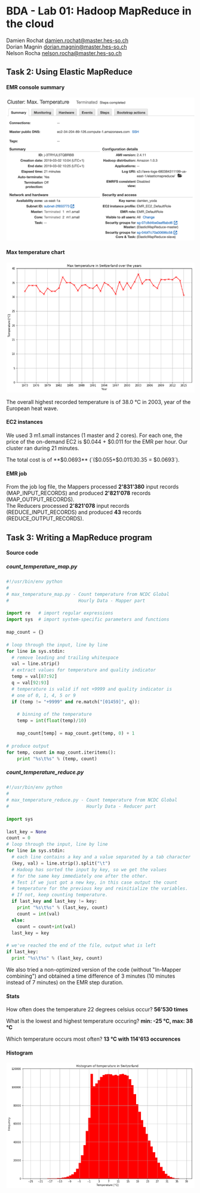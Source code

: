 # BDA - Lab 01: Hadoop MapReduce in the cloud

Damien Rochat <damien.rochat@master.hes-so.ch>  
Dorian Magnin <dorian.magnin@master.hes-so.ch>  
Nelson Rocha <nelson.rocha@master.hes-so.ch>

## Task 2: Using Elastic MapReduce

#### EMR console summary

![](ex02/emr_console.png)

#### Max temperature chart

![](ex02/max_temperature_chart.png)

The overall highest recorded temperature is of 38.0 °C in 2003, year of the European heat wave.

#### EC2 instances

We used 3 m1.small instances (1 master and 2 cores).
For each one, the price of the on-demand EC2 is $0.044 + $0.011 for the EMR per hour.
Our cluster ran during 21 minutes.

The total cost is of **$0.0693** (`($0.055+$0.011)*3*0.35 = $0.0693`).

#### EMR job

From the job log file, the Mappers processed **2'831'380** input records (MAP_INPUT_RECORDS) and produced **2'821'078** records (MAP_OUTPUT_RECORDS).  
The Reducers processed **2'821'078** input records (REDUCE_INPUT_RECORDS) and produced **43** records (REDUCE_OUTPUT_RECORDS).

## Task 3: Writing a MapReduce program

#### Source code

##### count_temperature_map.py

```python
#!/usr/bin/env python
#
# max_temperature_map.py - Count temperature from NCDC Global
#                          Hourly Data - Mapper part

import re   # import regular expressions
import sys  # import system-specific parameters and functions

map_count = {}

# loop through the input, line by line
for line in sys.stdin:
  # remove leading and trailing whitespace
  val = line.strip()
  # extract values for temperature and quality indicator
  temp = val[87:92]
  q = val[92:93]
  # temperature is valid if not +9999 and quality indicator is
  # one of 0, 1, 4, 5 or 9
  if (temp != "+9999" and re.match("[01459]", q)):

    # binning of the temperature
    temp = int(float(temp)/10)

    map_count[temp] = map_count.get(temp, 0) + 1

# produce output
for temp, count in map_count.iteritems():
    print "%s\t%s" % (temp, count)
```

##### count_temperature_reduce.py

```python
#!/usr/bin/env python
#
# max_temperature_reduce.py - Count temperature from NCDC Global
#                             Hourly Data - Reducer part

import sys

last_key = None
count = 0
# loop through the input, line by line
for line in sys.stdin:
  # each line contains a key and a value separated by a tab character
  (key, val) = line.strip().split("\t")
  # Hadoop has sorted the input by key, so we get the values
  # for the same key immediately one after the other.
  # Test if we just got a new key, in this case output the count
  # temperature for the previous key and reinitialize the variables.
  # If not, keep counting temperature.
  if last_key and last_key != key:
    print "%s\t%s" % (last_key, count)
    count = int(val)
  else:
    count = count+int(val)
  last_key = key

# we've reached the end of the file, output what is left
if last_key:
  print "%s\t%s" % (last_key, count)
```

We also tried a non-optimized version of the code (without "In-Mapper combining") and obtained a time difference of 3 minutes (10 minutes instead of 7 minutes) on the EMR step duration.

#### Stats

How often does the temperature 22 degrees celsius occur? **56'530 times**

What is the lowest and highest temperature occuring? **min: -25 °C, max: 38 °C**

Which temperature occurs most often? **13 °C with 114'613 occurences**

#### Histogram

![](ex03/temperature_histogram.png)
